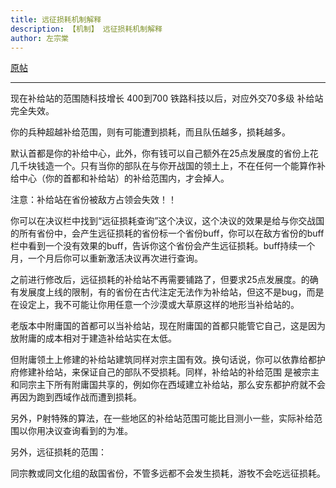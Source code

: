 ```yaml
---
title: 远征损耗机制解释
description: 【机制】 远征损耗机制解释
author: 左宗棠
---
```


[原帖](https://tieba.baidu.com/p/7785568493)

---

现在补给站的范围随科技增长 400到700 铁路科技以后，对应外交70多级 补给站完全失效。

你的兵种超越补给范围，则有可能遭到损耗，而且队伍越多，损耗越多。

默认首都是你的补给中心，此外，你有钱可以自己额外在25点发展度的省份上花几千块钱造一个。只有当你的部队在与你开战国的领土上，不在任何一个能算作补给中心（你的首都和补给站）的补给范围内，才会掉人。

注意：补给站在省份被敌方占领会失效！！

你可以在决议栏中找到“远征损耗查询”这个决议，这个决议的效果是给与你交战国的所有省份中，会产生远征损耗的省份标一个省份buff，你可以在敌方省份的buff栏中看到一个没有效果的buff，告诉你这个省份会产生远征损耗。buff持续一个月，一个月后你可以重新激活决议再次进行查询。

之前进行修改后，远征损耗的补给站不再需要铺路了，但要求25点发展度。的确有发展度上线的限制，有的省份在古代注定无法作为补给站，但这不是bug，而是在设定上，我不可能让你用任意一个沙漠或大草原这样的地形当补给站的。

老版本中附庸国的首都可以当补给站，现在附庸国的首都只能管它自己，这是因为放附庸的成本相对于建造补给站实在太低。

但附庸领土上修建的补给站建筑同样对宗主国有效。换句话说，你可以依靠给都护府修建补给站，来保证自己的部队不受损耗。同样，补给站的补给范围 是被宗主和同宗主下所有附庸国共享的，例如你在西域建立补给站，那么安东都护府就不会再因为跑到西域作战而遭到损耗。

另外，P射特殊的算法，在一些地区的补给站范围可能比目测小一些，实际补给范围以你用决议查询看到的为准。

另外，远征损耗的范围：

同宗教或同文化组的敌国省份，不管多远都不会发生损耗，游牧不会吃远征损耗。
